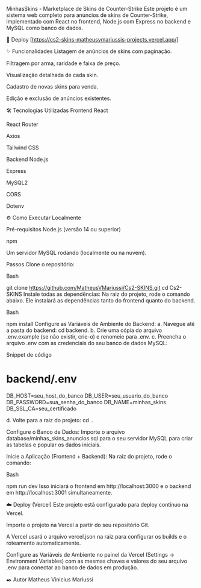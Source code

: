 MinhasSkins - Marketplace de Skins de Counter-Strike
Este projeto é um sistema web completo para anúncios de skins de Counter-Strike, implementado com React no frontend, Node.js com Express no backend e MySQL como banco de dados.

🚀 Deploy
[https://cs2-skins-matheusvmariussis-projects.vercel.app/]

✨ Funcionalidades
Listagem de anúncios de skins com paginação.

Filtragem por arma, raridade e faixa de preço.

Visualização detalhada de cada skin.

Cadastro de novas skins para venda.

Edição e exclusão de anúncios existentes.

🛠️ Tecnologias Utilizadas
Frontend
React

React Router

Axios

Tailwind CSS

Backend
Node.js

Express

MySQL2

CORS

Dotenv

⚙️ Como Executar Localmente

Pré-requisitos
Node.js (versão 14 ou superior)

npm

Um servidor MySQL rodando (localmente ou na nuvem).

Passos
Clone o repositório:

Bash

git clone https://github.com/MatheusVMariussi/Cs2-SKINS.git
cd Cs2-SKINS
Instale todas as dependências:
Na raiz do projeto, rode o comando abaixo. Ele instalará as dependências tanto do frontend quanto do backend.

Bash

npm install
Configure as Variáveis de Ambiente do Backend:
a. Navegue até a pasta do backend: cd backend.
b. Crie uma cópia do arquivo .env.example (se não existir, crie-o) e renomeie para .env.
c. Preencha o arquivo .env com as credenciais do seu banco de dados MySQL:

Snippet de código

# backend/.env

DB_HOST=seu_host_do_banco
DB_USER=seu_usuario_do_banco
DB_PASSWORD=sua_senha_do_banco
DB_NAME=minhas_skins
DB_SSL_CA=seu_certificado

d. Volte para a raiz do projeto: cd ..

Configure o Banco de Dados:
Importe o arquivo database/minhas_skins_anuncios.sql para o seu servidor MySQL para criar as tabelas e popular os dados iniciais.

Inicie a Aplicação (Frontend + Backend):
Na raiz do projeto, rode o comando:

Bash

npm run dev
Isso iniciará o frontend em http://localhost:3000 e o backend em http://localhost:3001 simultaneamente.

☁️ Deploy (Vercel)
Este projeto está configurado para deploy contínuo na Vercel.

Importe o projeto na Vercel a partir do seu repositório Git.

A Vercel usará o arquivo vercel.json na raiz para configurar os builds e o roteamento automaticamente.

Configure as Variáveis de Ambiente no painel da Vercel (Settings -> Environment Variables) com as mesmas chaves e valores do seu arquivo .env para conectar ao banco de dados em produção.

✒️ Autor
Matheus Vinicius Mariussi
